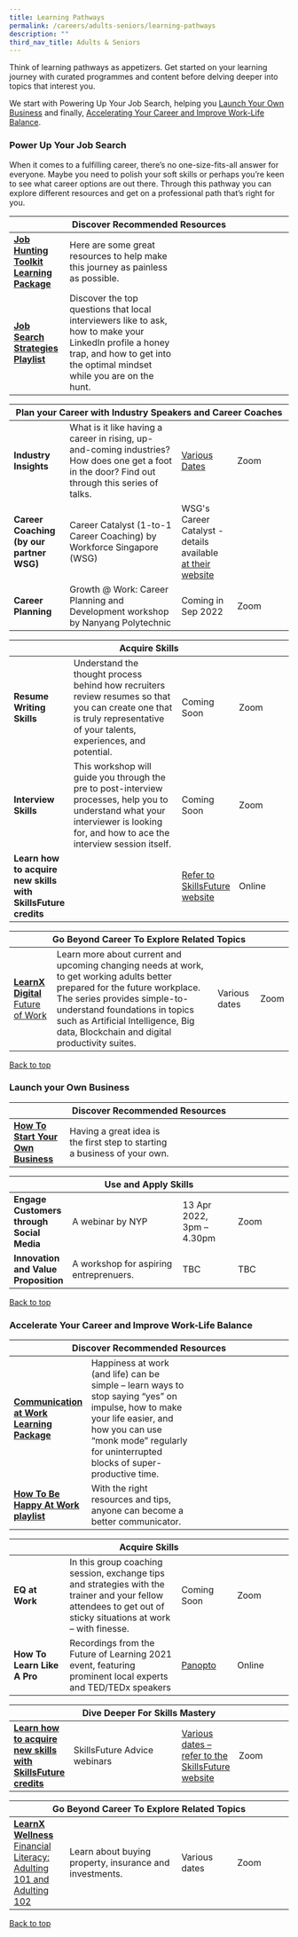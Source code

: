 ```yaml
---
title: Learning Pathways
permalink: /careers/adults-seniors/learning-pathways
description: ""
third_nav_title: Adults & Seniors
---
```

<style type="text/css">
/* Links */
.content a { color: #322987; }
.content a:focus,
.content a:hover { color: #28216c; }

/* Button Outline */
.bp-button { padding-left: 1.5rem; padding-right: 1.5rem; }
.bp-button.is-primary-outline { border: 1px solid #322987; color: #322987; background-color: transparent; text-decoration: none; }
.bp-button.is-primary-outline:focus,
.bp-button.is-primary-outline:hover { border: 1px solid #322987; color: #cff2e8; background-color: #322987; text-decoration: none; }

/* Responsive Iframe */
.responsive-iframe { position: absolute; top: 0; left: 0; bottom: 0; right: 0; width: 100%; height: 100%; }
.responsive-iframe-container { position: relative; overflow: hidden; width: 100%; }
.responsive-iframe-container.ratio-16by9 { padding-top: 56.25%; }
.responsive-iframe-container.ratio-4by3 { padding-top: 75%; }
.responsive-iframe-container.ratio-3by2 { padding-top: 66.66%; }
.responsive-iframe-container.ratio-1by1 { padding-top: 100%; }
</style>
Think of learning pathways as appetizers. Get started on your learning journey with curated programmes and content before delving deeper into topics that interest you.

We start with Powering Up Your Job Search, helping you <a href="#launch-your-own-business">Launch Your Own Business</a> and finally, <a href="#work-life-balance">Accelerating Your Career and Improve Work-Life Balance</a>.

<h3><b>Power Up Your Job Search</b></h3>
When it comes to a fulfilling career, there’s no one-size-fits-all answer for everyone. Maybe you need to polish your soft skills or perhaps you’re keen to see what career options are out there. Through this pathway you can explore different resources and get on a professional path that’s right for you. 

<div class="horizontal-scroll margin--bottom--lg">
  <table class="generic-table">
    <thead>
      <tr>
        <th colspan="4" class="is-uppercase has-weight-normal">Discover Recommended Resources</th>
      </tr>
    </thead>
    <tbody>
      <tr>
        <td style="width: 20%;"><a href="/careers/adults-seniors/content" target="#lp-job"><b>Job Hunting Toolkit Learning Package</b></a></td>
        <td style="width: 40%;">Here are some great resources to help make this journey as painless as possible.</td>
        <td style="width: 20%;"> </td>
        <td style="width: 20%;"> </td>
      </tr>
      <tr>
        <td><a href="/careers/adults-seniors/content" target="#playlist-job"><b>Job Search Strategies Playlist</b></a></td>
        <td>Discover the top questions that local interviewers like to ask, how to make your LinkedIn profile a honey trap, and how to get into the optimal mindset while you are on the hunt.</td>
        <td></td>
        <td> </td>
			</tr>
    </tbody>
  </table>
</div>
			
<div class="horizontal-scroll margin--bottom--lg">
  <table class="generic-table">
    <thead>
      <tr>
        <th colspan="4" class="is-uppercase has-weight-normal">Plan your Career with Industry Speakers and Career Coaches</th>
      </tr>
    </thead>
    <tbody>
      <tr>
        <td style="width: 20%;"><b>Industry Insights</b></td>
        <td style="width: 40%;">What is it like having a career in rising, up-and-coming industries? How does one get a foot in the door? Find out through this series of talks.</td>
        <td style="width: 20%;"><a href="https://go.gov.sg/industryinsights">Various Dates</a></td>
        <td style="width: 20%;">Zoom</td>
      </tr>
							      <tr>
        <td><b>Career Coaching (by our partner WSG)</b></td>
        <td>Career Catalyst (1-to-1 Career Coaching) by Workforce Singapore (WSG)</td>
        <td>WSG's Career Catalyst - details available <a href="https://content.mycareersfuture.gov.sg/careercoaching/article/get-career-clarity/">at their website</a></td>
        <td></td>
      </tr>
      <tr>
        <td><b>Career Planning</b></td>
        <td>Growth @ Work: Career Planning and Development workshop by Nanyang Polytechnic</td>
        <td>Coming in Sep 2022</td>
        <td>Zoom</td>
			</tr>
    </tbody>
  </table>
</div>

<div class="horizontal-scroll margin--bottom--lg">
  <table class="generic-table">
    <thead>
      <tr>
        <th colspan="4" class="is-uppercase has-weight-normal ">Acquire Skills</th>
      </tr>
    </thead>
    <tbody>
      <tr>
        <td style="width: 20%;"><b>Resume Writing Skills</b></td>
        <td style="width: 40%;">Understand the thought process behind how recruiters review resumes so that you can create one that is truly representative of your talents, experiences, and potential.</td>
        <td style="width: 20%;">Coming Soon</td>
        <td style="width: 20%;">Zoom</td>
      </tr>
      <tr>
        <td><b>Interview Skills</b></td>
        <td>This workshop will guide you through the pre to post-interview processes, help you to understand what your interviewer is looking for, and how to ace the interview session itself.</td>
        <td>Coming Soon<br></td>
        <td>Zoom</td>
      </tr>
<tr>
<td><b>Learn how to acquire new skills with SkillsFuture credits</b></td>
        <td></td>
        <td><a href="https://www.skillsfuture.gov.sg/advice" target="_blank">Refer to SkillsFuture website</a></td>
        <td>Online</td>
      </tr>
    </tbody>
  </table>
</div>

<div class="horizontal-scroll margin--bottom--lg">
  <table class="generic-table">
    <thead>
      <tr>
        <th colspan="4" class="is-uppercase has-weight-normal">Go Beyond Career To Explore Related Topics</th>
      </tr>
    </thead>
    <tbody>
      <tr>
        <td><a href="https://go.gov.sg/nlbdigitalprgms" target="_blank"><b>LearnX Digital</b><br>Future of Work</a></td>
        <td>Learn more about current and upcoming changing needs at work, to get working adults better prepared for the future workplace. The series provides simple-to-understand foundations in topics such as Artificial Intelligence, Big data, Blockchain and digital productivity suites.</td>
        <td>Various dates</td>
        <td>Zoom</td>
      </tr>
    </tbody>
  </table>
</div>


<p class="has-text-right margin--top--xl"><a href="#main-content">Back to top</a></p>

<h3 id="launch-your-own-business" class="margin--bottom--lg"><b>Launch your Own Business</b></h3>
<div class="horizontal-scroll margin--bottom--lg">
  <table class="generic-table">
    <thead>
      <tr>
        <th colspan="4" class="is-uppercase has-weight-normal">Discover Recommended Resources</th>
      </tr>
    </thead>
    <tbody>
      <tr>
        <td style="width: 20%;"><a href="/careers/adults-seniors/content" target="#lp-biz"><b>How To Start Your Own Business</b></a></td>
        <td style="width: 40%;">Having a great idea is the first step to starting a business of your own.</td>
        <td style="width: 20%;"></td>
        <td style="width: 20%;"></td>
      </tr>
    </tbody>
  </table>
</div>



<div class="horizontal-scroll margin--bottom--lg">
  <table class="generic-table">
    <thead>
      <tr>
        <th colspan="4" class="is-uppercase has-weight-normal">Use and Apply Skills</th>
      </tr>
    </thead>
    <tbody>
      <tr>
        <td style="width: 20%;"><b>Engage Customers through Social Media</b></td>
        <td style="width: 40%;">A webinar by NYP</td>
        <td style="width: 20%;">13 Apr 2022,<br> 3pm – 4.30pm <br></td>
        <td style="width: 20%;">Zoom</td>
      </tr>
<tr>
        <td><b>Innovation and Value Proposition</b></td>
        <td>A workshop for aspiring entreprenuers.</td>
        <td>TBC</td>
        <td>TBC</td>
      </tr>
    </tbody>
  </table>
</div>

<p class="has-text-right margin--top--xl"><a href="#main-content">Back to top</a></p>

<h3 id="work-life-balance" class="margin--bottom--lg"><b>Accelerate Your Career and Improve Work-Life Balance</b></h3>

<div class="horizontal-scroll margin--bottom--lg">
  <table class="generic-table">
    <thead>
      <tr>
        <th colspan="4" class="is-uppercase has-weight-normal">Discover Recommended Resources</th>
      </tr>
    </thead>
    <tbody>
      <tr>
        <td style="width: 20%;"><a href="/careers/adults-seniors/content" target="_blank"><b>Communication at Work Learning Package</b></a></td>
        <td style="width: 40%;">Happiness at work (and life) can be simple – learn ways to stop saying “yes” on impulse, how to make your life easier, and how you can use “monk mode” regularly for uninterrupted blocks of super-productive time.</td>
        <td style="width: 20%;"></td>
        <td style="width: 20%;"></td>
      </tr>
      <tr>
        <td><a href="/careers/adults-seniors/content" target="_blank"><b>How To Be Happy At Work playlist</b></a></td>
        <td>With the right resources and tips, anyone can become a better communicator.</td>
        <td></td>
        <td></td>
      </tr>
    </tbody>
  </table>
</div>

<div class="horizontal-scroll margin--bottom--lg">
  <table class="generic-table">
    <thead>
      <tr>
        <th colspan="4" class="is-uppercase has-weight-normal">Acquire Skills</th>
      </tr>
    </thead>
    <tbody>
      <tr>
        <td style="width: 20%;"><b>EQ at Work</b></td>
        <td style="width: 40%;">In this group coaching session, exchange tips and strategies with the trainer and your fellow attendees to get out of sticky situations at work – with finesse.</td>
        <td style="width: 20%;">Coming Soon</td>
        <td style="width: 20%;">Zoom</td>
      </tr>
      <tr>
        <td><b>How To Learn Like A Pro</b></td>
       <td>Recordings from the Future of Learning 2021 event, featuring prominent local experts and TED/TEDx speakers</td>
				<td><a href="https://go.gov.sg/futureoflearning-videos" target="_blank">Panopto</a></td>
        <td>Online</td>
      </tr>
    </tbody>
  </table>
</div>

<div class="horizontal-scroll margin--bottom--lg">
  <table class="generic-table">
    <thead>
      <tr>
        <th colspan="4" class="is-uppercase has-weight-normal">Dive Deeper For Skills Mastery</th>
      </tr>
    </thead>
    <tbody>
<tr>
        <td style="width: 20%;"><a href="https://www.skillsfuture.gov.sg/advice" target="_blank"><b>Learn how to acquire new skills with 
SkillsFuture credits</b></a></td>
        <td style="width: 40%;">SkillsFuture Advice webinars</td>
        <td style="width: 20%;"><a href="https://www.skillsfuture.gov.sg/advice" target="_blank">Various dates – refer to the SkillsFuture website</a></td>
        <td style="width: 20%;">Zoom</td>
      </tr>
    </tbody>
  </table>
</div>

<div class="horizontal-scroll margin--bottom--lg">
  <table class="generic-table">
    <thead>
      <tr>
        <th colspan="4" class="is-uppercase has-weight-normal">Go Beyond Career To Explore Related Topics</th>
      </tr>
    </thead>
    <tbody>
      <tr>
        <td style="width: 20%;"><a href="https://go.gov.sg/learnxwellness-financialliteracy" target="_blank"><b>LearnX Wellness</b><br>Financial Literacy: Adulting 101 and Adulting 102</a></td>
        <td style="width: 40%;">Learn about buying property, insurance and investments.</td>
        <td style="width: 20%;">Various dates</td>
        <td style="width: 20%;">Zoom</td>
      </tr>
    </tbody>
  </table>
</div>



<p class="has-text-right margin--top--xl"><a href="#main-content">Back to top</a></p>